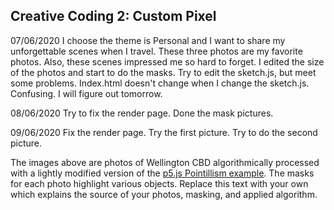 ## Creative Coding 2: Custom Pixel
07/06/2020
I choose the theme is Personal and I want to share my unforgettable scenes when I travel. These three photos are my favorite photos. Also, these scenes impressed me so hard to forget. I edited the size of the photos and start to do the masks.
Try to edit the sketch.js, but meet some problems. Index.html doesn't change when I change the sketch.js. Confusing. I will figure out tomorrow.

08/06/2020
Try to fix the render page. Done the mask pictures.

09/06/2020
Fix the render page. Try the first picture.
Try to do the second picture.




The images above are photos of Wellington CBD algorithmically processed with a lightly modified version of the [p5.js Pointillism example](https://p5js.org/examples/image-pointillism.html). The masks for each photo highlight various objects. Replace this text with your own which explains the source of your photos, masking, and applied algorithm.
